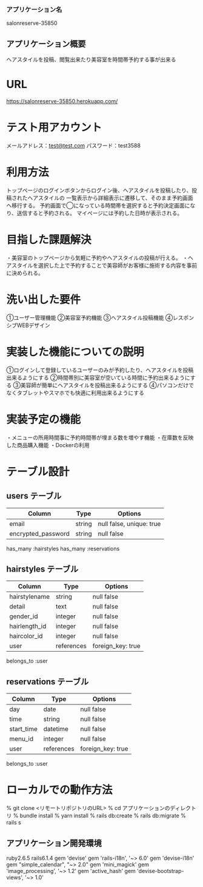 ### アプリケーション名
salonreserve-35850

## アプリケーション概要
ヘアスタイルを投稿、閲覧出来たり美容室を時間帯予約する事が出来る

# URL
https://salonreserve-35850.herokuapp.com/

# テスト用アカウント
メールアドレス：test@test.com
パスワード：test3588

# 利用方法
トップページのログインボタンからログイン後、ヘアスタイルを投稿したり、投稿されたヘアスタイルの
一覧表示から詳細表示に遷移して、そのまま予約画面へ移行する。
予約画面で◯になっている時間帯を選択すると予約決定画面になり、送信すると予約される。
マイページには予約した日時が表示される。

# 目指した課題解決
・美容室のトップページから気軽に予約やヘアスタイルの投稿が行える。
・ヘアスタイルを選択した上で予約することで美容師がお客様に施術する内容を事前に決められる。

# 洗い出した要件
①ユーザー管理機能
②美容室予約機能
③ヘアスタイル投稿機能
④レスポンシブWEBデザイン

# 実装した機能についての説明
①ログインして登録しているユーザーのみが予約したり、ヘアスタイルを投稿出来るようにする
②時間帯別に美容室が空いている時間に予約出来るようにする
③美容師が簡単にヘアスタイルを投稿出来るようにする
④パソコンだけでなくタブレットやスマホでも快適に利用出来るようにする

# 実装予定の機能
・メニューの所用時間事に予約時間帯が埋まる数を増やす機能
・在庫数を反映した商品購入機能
・Dockerの利用

# テーブル設計
## users テーブル

| Column             | Type   | Options                 |
| ------------------ | ------ | ----------------------- |
| email              | string | null false, unique: true|
| encrypted_password | string | null false              |

has_many :hairstyles
has_many :reservations

## hairstyles テーブル
| Column        | Type       | Options           |
| ------------- | ---------- | ----------------- |
| hairstylename | string     | null false        |
| detail        | text       | null false        |
| gender_id     | integer    | null false        |
| hairlength_id | integer    | null false        |
| haircolor_id  | integer    | null false        |
| user          | references | foreign_key: true |

belongs_to :user

## reservations テーブル
| Column        | Type       | Options           |
| ------------- | ---------- | ----------------- |
| day           | date       | null false        |
| time          | string     | null false        |
| start_time    | datetime   | null false        |
| menu_id       | integer    | null false        |
| user          | references | foreign_key: true |

belongs_to :user

# ローカルでの動作方法
% git clone <リモートリポジトリのURL>
% cd アプリケーションのディレクトリ
% bundle install
% yarn install
% rails db:create
% rails db:migrate
% rails s
## アプリケーション開発環境
ruby2.6.5
rails6.1.4
gem 'devise'
gem 'rails-i18n', '~> 6.0'
gem 'devise-i18n'
gem "simple_calendar", "~> 2.0"
gem 'mini_magick'
gem 'image_processing', '~> 1.2'
gem 'active_hash'
gem 'devise-bootstrap-views', '~> 1.0'